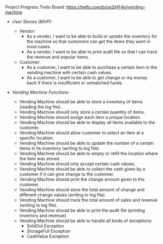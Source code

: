 Project Progress Trello Board: https://trello.com/b/op2jHF4y/vending-machine

- *User Stories (MVP):* 
    - Vendor: 
      - As a vendor, I want to be able to build or update the inventory for the machine so that customers can get the items they want in most cases.
      - As a vendor, I want to be able to print audit file so that I can track the revenue and popular items.
    - Customer:
      - As a customer, I want to be able to purchase a certain item in the vending machine with certain cash values.
      - As a customer, I want to be able to get change or my money back if there is insufficient or unmatched funds.

- *Vending Machine Functions:*
    - Vending Machine should be able to store a inventory of items (reading the log file).
    - Vending Machine should only store a certain quantity of items.
    - Vending Machine should assign each item a unique location.
    - Vending Machine should be able to display all items available to the customer.
    - Vending Machine should allow customer to select an item at a specific location.
    - Vending Machine should be able to update the number of a certain items in its inventory (writing to log file).
    - Vending Machine should be able to empty or refill the location where the item was stored.
    - Vending Machine should only accept certain cash values.
    - Vending Machine should be able to collect the cash given by a customer if it can give change  to the customer.
    - Vending Machine should print the change amount given to the customer.   
    - Vending Machine should store the total amount of change and different change values (writing  to log file).
    - Vending Machine should track the total amount of sales and revenue (writing to log file).
    - Vending Machine should be able to print the audit file (printing inventory and revenue).
    - Vending Machine should be able to handle all kinds of exceptions:
      - SoldOut Exception
      - StorageFull Exception
      - CashValue Exception